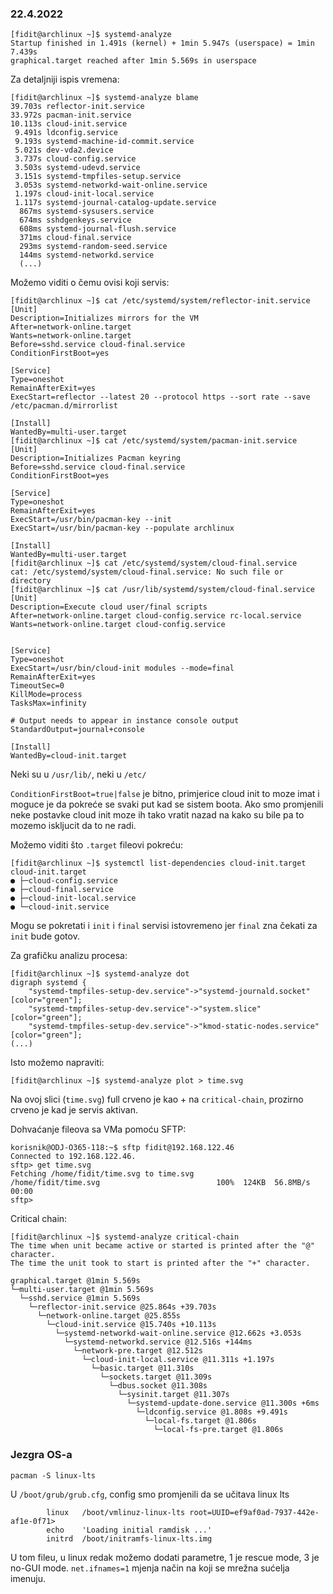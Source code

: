 ### 22.4.2022

```shell
[fidit@archlinux ~]$ systemd-analyze
Startup finished in 1.491s (kernel) + 1min 5.947s (userspace) = 1min 7.439s 
graphical.target reached after 1min 5.569s in userspace
```

Za detaljniji ispis vremena:
```shell
[fidit@archlinux ~]$ systemd-analyze blame
39.703s reflector-init.service
33.972s pacman-init.service
10.113s cloud-init.service
 9.491s ldconfig.service
 9.193s systemd-machine-id-commit.service
 5.021s dev-vda2.device
 3.737s cloud-config.service
 3.503s systemd-udevd.service
 3.151s systemd-tmpfiles-setup.service
 3.053s systemd-networkd-wait-online.service
 1.197s cloud-init-local.service
 1.117s systemd-journal-catalog-update.service
  867ms systemd-sysusers.service
  674ms sshdgenkeys.service
  608ms systemd-journal-flush.service
  371ms cloud-final.service
  293ms systemd-random-seed.service
  144ms systemd-networkd.service
  (...)
```

Možemo viditi o čemu ovisi koji servis:
```shell
[fidit@archlinux ~]$ cat /etc/systemd/system/reflector-init.service 
[Unit]
Description=Initializes mirrors for the VM
After=network-online.target
Wants=network-online.target
Before=sshd.service cloud-final.service
ConditionFirstBoot=yes

[Service]
Type=oneshot
RemainAfterExit=yes
ExecStart=reflector --latest 20 --protocol https --sort rate --save /etc/pacman.d/mirrorlist

[Install]
WantedBy=multi-user.target
[fidit@archlinux ~]$ cat /etc/systemd/system/pacman-init.service 
[Unit]
Description=Initializes Pacman keyring
Before=sshd.service cloud-final.service
ConditionFirstBoot=yes

[Service]
Type=oneshot
RemainAfterExit=yes
ExecStart=/usr/bin/pacman-key --init
ExecStart=/usr/bin/pacman-key --populate archlinux

[Install]
WantedBy=multi-user.target
[fidit@archlinux ~]$ cat /etc/systemd/system/cloud-final.service 
cat: /etc/systemd/system/cloud-final.service: No such file or directory
[fidit@archlinux ~]$ cat /usr/lib/systemd/system/cloud-final.service 
[Unit]
Description=Execute cloud user/final scripts
After=network-online.target cloud-config.service rc-local.service
Wants=network-online.target cloud-config.service


[Service]
Type=oneshot
ExecStart=/usr/bin/cloud-init modules --mode=final
RemainAfterExit=yes
TimeoutSec=0
KillMode=process
TasksMax=infinity

# Output needs to appear in instance console output
StandardOutput=journal+console

[Install]
WantedBy=cloud-init.target
```

Neki su u `/usr/lib/`, neki u `/etc/`

`ConditionFirstBoot=true|false` je bitno, primjerice cloud init to moze imat i moguce je da pokreće se svaki put kad se sistem boota. Ako smo promjenili neke postavke cloud init moze ih tako vratit nazad na kako su bile pa to mozemo iskljucit da to ne radi. 

Možemo viditi što `.target` fileovi pokreću:

```shell
[fidit@archlinux ~]$ systemctl list-dependencies cloud-init.target
cloud-init.target
● ├─cloud-config.service
● ├─cloud-final.service
● ├─cloud-init-local.service
● └─cloud-init.service
```

Mogu se pokretati i `init` i `final` servisi istovremeno jer `final` zna čekati za `init` bude gotov.

Za grafičku analizu procesa:

```shell
[fidit@archlinux ~]$ systemd-analyze dot
digraph systemd {
	"systemd-tmpfiles-setup-dev.service"->"systemd-journald.socket" [color="green"];
	"systemd-tmpfiles-setup-dev.service"->"system.slice" [color="green"];
	"systemd-tmpfiles-setup-dev.service"->"kmod-static-nodes.service" [color="green"];
(...)
```

Isto možemo napraviti:
```shell
[fidit@archlinux ~]$ systemd-analyze plot > time.svg
```

Na ovoj slici (`time.svg`) full crveno je kao + na `critical-chain`, prozirno crveno je kad je servis aktivan. 

Dohvaćanje fileova sa VMa pomoću SFTP:

```shell
korisnik@ODJ-O365-118:~$ sftp fidit@192.168.122.46
Connected to 192.168.122.46.
sftp> get time.svg
Fetching /home/fidit/time.svg to time.svg
/home/fidit/time.svg                          100%  124KB  56.8MB/s   00:00    
sftp> 
```

Critical chain:

```shell
[fidit@archlinux ~]$ systemd-analyze critical-chain
The time when unit became active or started is printed after the "@" character.
The time the unit took to start is printed after the "+" character.

graphical.target @1min 5.569s
└─multi-user.target @1min 5.569s
  └─sshd.service @1min 5.569s
    └─reflector-init.service @25.864s +39.703s
      └─network-online.target @25.855s
        └─cloud-init.service @15.740s +10.113s
          └─systemd-networkd-wait-online.service @12.662s +3.053s
            └─systemd-networkd.service @12.516s +144ms
              └─network-pre.target @12.512s
                └─cloud-init-local.service @11.311s +1.197s
                  └─basic.target @11.310s
                    └─sockets.target @11.309s
                      └─dbus.socket @11.308s
                        └─sysinit.target @11.307s
                          └─systemd-update-done.service @11.300s +6ms
                            └─ldconfig.service @1.808s +9.491s
                              └─local-fs.target @1.806s
                                └─local-fs-pre.target @1.806s
```


### Jezgra OS-a

```shell
pacman -S linux-lts
```

U `/boot/grub/grub.cfg`, config smo promjenili da se učitava linux lts

```
        linux   /boot/vmlinuz-linux-lts root=UUID=ef9af0ad-7937-442e-af1e-0f71>
        echo    'Loading initial ramdisk ...'
        initrd  /boot/initramfs-linux-lts.img
```

U tom fileu, u linux redak možemo dodati parametre, 1 je rescue mode, 3 je no-GUI mode. `net.ifnames=1` mjenja način na koji se mrežna sućelja imenuju.